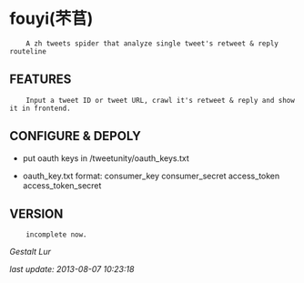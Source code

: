 fouyi(芣苢)
================

        A zh tweets spider that analyze single tweet's retweet & reply routeline 

FEATURES
--------

        Input a tweet ID or tweet URL, crawl it's retweet & reply and show it in frontend.
    
CONFIGURE & DEPOLY
------------------
  
  * put oauth keys in /tweetunity/oauth_keys.txt
  
  * oauth_key.txt format:
        consumer_key
        consumer_secret
        access_token
        access_token_secret
        

VERSION
-------

        incomplete now.

_Gestalt Lur_

_last update: 2013-08-07 10:23:18_

